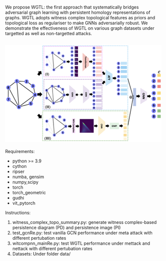 We propose WGTL: the first approach that systematically bridges adversarial graph learning with persistent homology representations of graphs. WGTL  adopts witness complex topological features as priors and topological loss as regulariser to make GNNs adversarially robust. We demonstrate the effectiveness of WGTL on various graph datasets under targetted as well as non-targetted attacks. 


![](intro.png)
-----------
<h> Requirements: </h>
- python >= 3.9
- cython
- ripser
- numba, gensim
- numpy,scipy 
- torch
- torch_geometric
- gudhi
- vit_pytorch

<h> Instructions: </h>
1. witness_complex_topo_summary.py: generate witness complex-based persistence diagram (PD) and persistence image (PI)
2. test_gcnRe.py: test vanilla GCN performance under meta attack with different pertubation rates
3. witcompnn_mainRe.py: test WGTL performance under mettack and nettack with different pertubation rates
4. Datasets: Under folder data/
